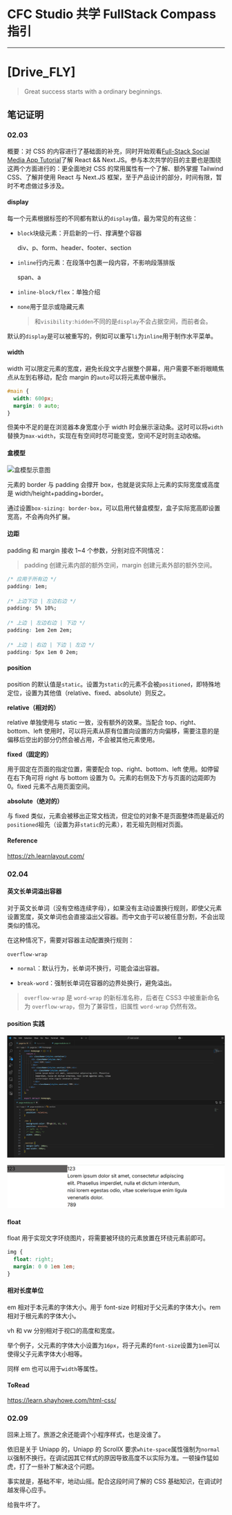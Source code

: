 # CFC Studio 共学 FullStack Compass 指引

---

# [Drive_FLY]

> Great success starts with a ordinary beginnings.

## 笔记证明

<!-- Content_START -->

### 02.03

概要：对 CSS 的内容进行了基础面的补充，同时开始观看[Full-Stack Social Media App Tutorial](https://www.youtube.com/watch?v=o080tU3sd0k)了解 React && Next.JS。参与本次共学的目的主要也是围绕这两个方面进行的：更全面地对 CSS 的常用属性有一个了解、额外掌握 Tailwind CSS、了解并使用 React 与 Next.JS 框架，至于产品设计的部分，时间有限，暂时不考虑做过多涉及。

#### display

每一个元素根据标签的不同都有默认的`display`值，最为常见的有这些：

- `block`块级元素：开启新的一行、撑满整个容器

  div、p、form、header、footer、section

- `inline`行内元素：在段落中包裹一段内容，不影响段落排版

  span、a

- `inline-block/flex`：单独介绍

- `none`用于显示或隐藏元素

  > 和`visibility:hidden`不同的是`display`不会占据空间，而前者会。

默认的`display`是可以被重写的，例如可以重写`li`为`inline`用于制作水平菜单。

#### width

width 可以限定元素的宽度，避免长段文字占据整个屏幕，用户需要不断将眼睛焦点从左到右移动，配合 margin 的`auto`可以将元素居中展示。

```css
#main {
  width: 600px;
  margin: 0 auto;
}
```

但美中不足的是在浏览器本身宽度小于 width 时会展示滚动条。这时可以将`width`替换为`max-width`，实现在有空间时尽可能变宽，空间不足时则主动收缩。

#### 盒模型

![盒模型示意图](https://developer.mozilla.org/zh-CN/docs/Learn_web_development/Core/Styling_basics/Box_model/box-model.png)

元素的 border 与 padding 会撑开 box，也就是说实际上元素的实际宽度或高度是 width/height+padding+border。

通过设置`box-sizing: border-box`，可以启用代替盒模型，盒子实际宽高即设置宽高，不会再向外扩展。

#### 边距

padding 和 margin 接收 1~4 个参数，分别对应不同情况：

> padding 创建元素内部的额外空间，margin 创建元素外部的额外空间。

```css
/* 应用于所有边 */
padding: 1em;

/* 上边下边 | 左边右边 */
padding: 5% 10%;

/* 上边 | 左边右边 | 下边 */
padding: 1em 2em 2em;

/* 上边 | 右边 | 下边 | 左边 */
padding: 5px 1em 0 2em;
```

#### position

position 的默认值是`static`。设置为`static`的元素不会被`positioned`，即特殊地定位，设置为其他值（relative、fixed、absolute）则反之。

**relative（相对的）**

relative 单独使用与 static 一致，没有额外的效果。当配合 top、right、bottom、left 使用时，可以将元素从原有位置向设置的方向偏移，需要注意的是偏移后空出的部分仍然会被占用，不会被其他元素使用。

**fixed（固定的）**

用于固定在页面的指定位置，需要配合 top、right、bottom、left 使用。如停留在右下角可将 right 与 bottom 设置为 0。元素的右侧及下方与页面的边距即为 0。fixed 元素不占用页面空间。

**absolute（绝对的）**

与 fixed 类似，元素会被移出正常文档流，但定位的对象不是页面整体而是最近的`positioned`祖先（设置为非`static`的元素），若无祖先则相对页面。

#### Reference

https://zh.learnlayout.com/

### 02.04

#### 英文长单词溢出容器

对于英文长单词（没有空格连续字母），如果没有主动设置换行规则，即使父元素设置宽度，英文单词也会直接溢出父容器。而中文由于可以被任意分割，不会出现类似的情况。

在这种情况下，需要对容器主动配置换行规则：

`overflow-wrap`

- `normal`：默认行为，长单词不换行，可能会溢出容器。

- `break-word`：强制长单词在容器的边界处换行，避免溢出。

> `overflow-wrap` 是 `word-wrap` 的新标准名称，后者在 CSS3 中被重新命名为 `overflow-wrap`，但为了兼容性，旧属性 `word-wrap` 仍然有效。

#### position 实践

![position-code](images\DriveFLY\position-code.png)

![position-preview](images\DriveFLY\position-preview.png)

#### float

float 用于实现文字环绕图片，将需要被环绕的元素放置在环绕元素前即可。

```css
img {
  float: right;
  margin: 0 0 1em 1em;
}
```

#### 相对长度单位

em 相对于本元素的字体大小。用于 font-size 时相对于父元素的字体大小。rem 相对于根元素的字体大小。

vh 和 vw 分别相对于视口的高度和宽度。

举个例子，父元素的字体大小设置为`16px`，将子元素的`font-size`设置为`1em`可以使得父子元素字体大小相等。

同样 em 也可以用于`width`等属性。

#### ToRead

https://learn.shayhowe.com/html-css/

### 02.09

回来上班了。旅游之余还能调个小程序样式，也是没谁了。

依旧是关于 Uniapp 的，Uniapp 的 ScrollX 要求`white-space`属性强制为`normal`以强制不换行。在调试因其它样式的原因导致高度不以实际为准。一顿操作猛如虎，打了一些补丁解决这个问题。

事实就是，基础不牢，地动山摇。配合这段时间了解的 CSS 基础知识，在调试时越发得心应手。

给我牛坏了。

<!-- Content_END -->
